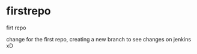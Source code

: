 # firstrepo
firt repo

change for the first repo, creating a new branch to see changes on jenkins xD
